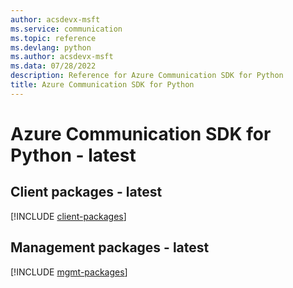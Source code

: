 ```yaml
---
author: acsdevx-msft
ms.service: communication
ms.topic: reference
ms.devlang: python
ms.author: acsdevx-msft
ms.data: 07/28/2022
description: Reference for Azure Communication SDK for Python
title: Azure Communication SDK for Python
---
```

# Azure Communication SDK for Python - latest

## Client packages - latest
[!INCLUDE [client-packages](communication-client-index.md)]
## Management packages - latest
[!INCLUDE [mgmt-packages](communication-mgmt-index.md)]